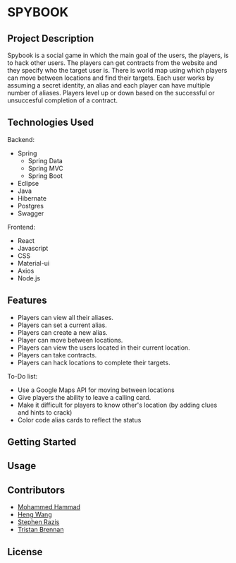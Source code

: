# SPYBOOK

## Project Description
Spybook is a social game in which the main goal of the users, the players, is to hack other users.
The players can get contracts from the website and they specify who the target user is.
There is world map using which players can move between locations and find their targets.
Each user works by assuming a secret identity, an alias and each player can have multiple number of aliases.
Players level up or down based on the successful or unsuccesful completion of a contract.


## Technologies Used

Backend:
* Spring
    * Spring Data
    * Spring MVC
    * Spring Boot
* Eclipse
* Java
* Hibernate
* Postgres
* Swagger

Frontend:
* React
* Javascript
* CSS
* Material-ui
* Axios
* Node.js

## Features

* Players can view all their aliases.
* Players can set a current alias.
* Players can create a new alias.
* Player can move between locations.
* Players can view the users located in their current location.
* Players can take contracts.
* Players can hack locations to complete their targets.

To-Do list:

* Use a Google Maps API for moving between locations
* Give players the ability to leave a calling card.
* Make it difficult for players to know other's location (by adding clues and hints to crack)
* Color code alias cards to reflect the status

## Getting Started

## Usage

## Contributors

<!--[![](https://avatars0.githubusercontent.com/u/65080518?s=460&v=4)](https://github.com/Hammad15)-->
* [Mohammed Hammad](https://github.com/Hammad15)
* [Heng Wang](https://github.com/VinceWangTO)
* [Stephen Razis](https://github.com/Sizarazis)
* [Tristan Brennan](https://github.com/tristanbrennan)

## License
